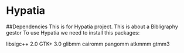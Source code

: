 # Hypatia
##Dependencies
This is for Hypatia project.
This is about a Bibligraphy gestor
To use Hypatia we need to install this packages:

libsigc++ 2.0
GTK+ 3.0
glibmm
cairomm
pangomm
atkmmm
gtmm3

